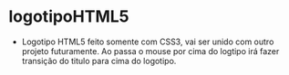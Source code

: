 # logotipoHTML5
 
  - Logotipo HTML5 feito somente com  CSS3, vai ser unido com outro projeto futuramente.
  Ao passa o mouse por cima do logtipo irá fazer transição do titulo para cima do logotipo. 